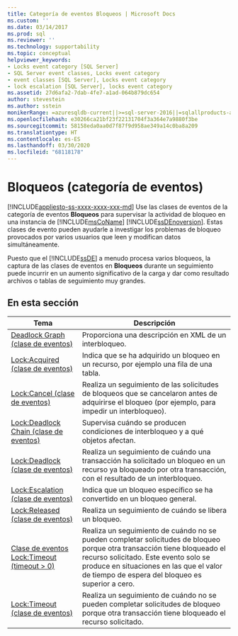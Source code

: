 ```yaml
---
title: Categoría de eventos Bloqueos | Microsoft Docs
ms.custom: ''
ms.date: 03/14/2017
ms.prod: sql
ms.reviewer: ''
ms.technology: supportability
ms.topic: conceptual
helpviewer_keywords:
- Locks event category [SQL Server]
- SQL Server event classes, Locks event category
- event classes [SQL Server], Locks event category
- lock escalation [SQL Server], locks event category
ms.assetid: 27d6afa2-7dab-4fe7-a1ad-064b879dc654
author: stevestein
ms.author: sstein
monikerRange: =azuresqldb-current||>=sql-server-2016||=sqlallproducts-allversions||>=sql-server-linux-2017||=azuresqldb-mi-current
ms.openlocfilehash: e30266ca21bf23f22131704f3a364e7a9880f3be
ms.sourcegitcommit: 58158eda0aa0d7f87f9d958ae349a14c0ba8a209
ms.translationtype: HT
ms.contentlocale: es-ES
ms.lasthandoff: 03/30/2020
ms.locfileid: "68118178"
---
```

# <a name="locks-event-category"></a>Bloqueos (categoría de eventos)
[!INCLUDE[appliesto-ss-xxxx-xxxx-xxx-md](../../includes/appliesto-ss-xxxx-xxxx-xxx-md.md)]
  Use las clases de eventos de la categoría de eventos **Bloqueos** para supervisar la actividad de bloqueo en una instancia de [!INCLUDE[msCoName](../../includes/msconame-md.md)] [!INCLUDE[ssDEnoversion](../../includes/ssdenoversion-md.md)]. Estas clases de evento pueden ayudarle a investigar los problemas de bloqueo provocados por varios usuarios que leen y modifican datos simultáneamente.  
  
 Puesto que el [!INCLUDE[ssDE](../../includes/ssde-md.md)] a menudo procesa varios bloqueos, la captura de las clases de eventos en **Bloqueos** durante un seguimiento puede incurrir en un aumento significativo de la carga y dar como resultado archivos o tablas de seguimiento muy grandes.  
  
## <a name="in-this-section"></a>En esta sección  
  
|Tema|Descripción|  
|-----------|-----------------|  
|[Deadlock Graph (clase de eventos)](../../relational-databases/event-classes/deadlock-graph-event-class.md)|Proporciona una descripción en XML de un interbloqueo.|  
|[Lock:Acquired (clase de eventos)](../../relational-databases/event-classes/lock-acquired-event-class.md)|Indica que se ha adquirido un bloqueo en un recurso, por ejemplo una fila de una tabla.|  
|[Lock:Cancel (clase de eventos)](../../relational-databases/event-classes/lock-cancel-event-class.md)|Realiza un seguimiento de las solicitudes de bloqueos que se cancelaron antes de adquirirse el bloqueo (por ejemplo, para impedir un interbloqueo).|  
|[Lock:Deadlock Chain (clase de eventos)](../../relational-databases/event-classes/lock-deadlock-chain-event-class.md)|Supervisa cuándo se producen condiciones de interbloqueo y a qué objetos afectan.|  
|[Lock:Deadlock (clase de eventos)](../../relational-databases/event-classes/lock-deadlock-event-class.md)|Realiza un seguimiento de cuándo una transacción ha solicitado un bloqueo en un recurso ya bloqueado por otra transacción, con el resultado de un interbloqueo.|  
|[Lock:Escalation (clase de eventos)](../../relational-databases/event-classes/lock-escalation-event-class.md)|Indica que un bloqueo específico se ha convertido en un bloqueo general.|  
|[Lock:Released (clase de eventos)](../../relational-databases/event-classes/lock-released-event-class.md)|Realiza un seguimiento de cuándo se libera un bloqueo.|  
|[Clase de eventos Lock:Timeout &#40;timeout &#62; 0&#41;](../../relational-databases/event-classes/lock-timeout-timeout-0-event-class.md)|Realiza un seguimiento de cuándo no se pueden completar solicitudes de bloqueo porque otra transacción tiene bloqueado el recurso solicitado. Este evento solo se produce en situaciones en las que el valor de tiempo de espera del bloqueo es superior a cero.|  
|[Lock:Timeout (clase de eventos)](../../relational-databases/event-classes/lock-timeout-event-class.md)|Realiza un seguimiento de cuándo no se pueden completar solicitudes de bloqueo porque otra transacción tiene bloqueado el recurso solicitado.|  
  
  
